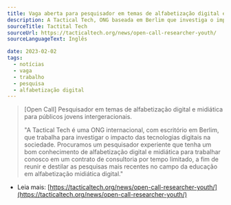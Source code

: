 ```yaml
---
title: Vaga aberta para pesquisador em temas de alfabetização digital e midiática para públicos jovens intergeracionais
description: A Tactical Tech, ONG baseada em Berlim que investiga o impacto das tecnologias digtais na sociedade, está procurando  um pesquisador  especializado em alfabetização digital e midiática.
sourceTitle: Tactital Tech
sourceUrl: https://tacticaltech.org/news/open-call-researcher-youth/
sourceLanguageText: Inglês

date: 2023-02-02
tags:
  - notícias
  - vaga
  - trabalho
  - pesquisa
  - alfabetização digital
---
```


> [Open Call] Pesquisador em temas de alfabetização digital e midiática para públicos jovens intergeracionais.
>
> "A Tactical Tech é uma ONG internacional, com escritório em Berlim, que trabalha para investigar o impacto das tecnologias digitais na sociedade. Procuramos um pesquisador experiente que tenha um bom conhecimento de alfabetização digital e midiática para trabalhar conosco em um contrato de consultoria por tempo limitado, a fim de reunir e destilar as pesquisas mais recentes no campo da educação em alfabetização midiática digital."


* Leia mais: [https://tacticaltech.org/news/open-call-researcher-youth/](https://tacticaltech.org/news/open-call-researcher-youth/)


